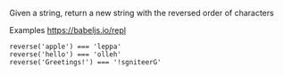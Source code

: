 Given a string, return a new string with the reversed
order of characters

Examples https://babeljs.io/repl

```
reverse('apple') === 'leppa'
reverse('hello') === 'olleh'
reverse('Greetings!') === '!sgniteerG'
```
